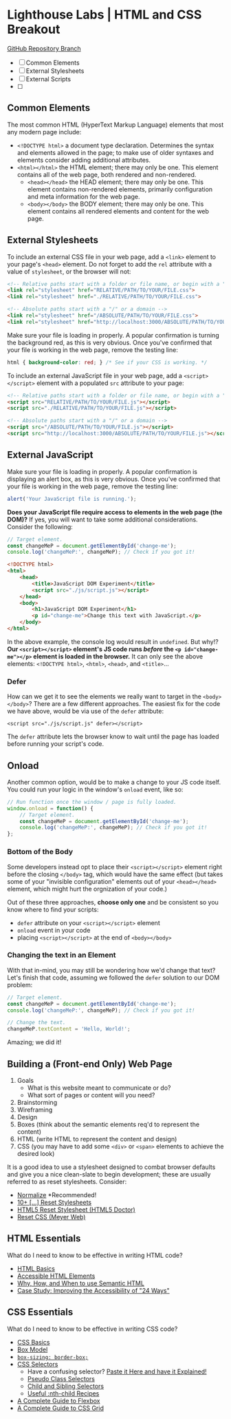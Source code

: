 # Lighthouse Labs | HTML and CSS Breakout

[GitHub Repository Branch](https://github.com/WarrenUhrich/lighthouse-labs-html-and-css-breakout/tree/2022.11.16-web-flex-19sept2022)

* [ ] Common Elements
* [ ] External Stylesheets
* [ ] External Scripts
* [ ] 

## Common Elements

The most common HTML (HyperText Markup Language) elements that most any modern page include:

* `<!DOCTYPE html>` a document type declaration. Determines the syntax and elements allowed in the page; to make use of older syntaxes and elements consider adding additional attributes.
* `<html></html>` the HTML element; there may only be one. This element contains all of the web page, both rendered and non-rendered.
    * `<head></head>` the HEAD element; there may only be one. This element contains non-rendered elements, primarily configuration and meta information for the web page.
    * `<body></body>` the BODY element; there may only be one. This element contains all rendered elements and content for the web page.

## External Stylesheets

To include an external CSS file in your web page, add a `<link>` element to your page's `<head>` element. Do not forget to add the `rel` attribute with a value of `stylesheet`, or the browser will not:

```HTML
<!-- Relative paths start with a folder or file name, or begin with a "." -->
<link rel="stylesheet" href="RELATIVE/PATH/TO/YOUR/FILE.css">
<link rel="stylesheet" href="./RELATIVE/PATH/TO/YOUR/FILE.css">

<!-- Absolute paths start with a "/" or a domain -->
<link rel="stylesheet" href="/ABSOLUTE/PATH/TO/YOUR/FILE.css">
<link rel="stylesheet" href="http://localhost:3000/ABSOLUTE/PATH/TO/YOUR/FILE.css">
```

Make sure your file is loading in properly. A popular confirmation is turning the background red, as this is very obvious. Once you've confirmed that your file is working in the web page, remove the testing line:

```CSS
html { background-color: red; } /* See if your CSS is working. */
```

To include an external JavaScript file in your web page, add a `<script></script>` element with a populated `src` attribute to your page:

```HTML
<!-- Relative paths start with a folder or file name, or begin with a "." -->
<script src="RELATIVE/PATH/TO/YOUR/FILE.js"></script>
<script src="./RELATIVE/PATH/TO/YOUR/FILE.js"></script>

<!-- Absolute paths start with a "/" or a domain -->
<script src="/ABSOLUTE/PATH/TO/YOUR/FILE.js"></script>
<script src="http://localhost:3000/ABSOLUTE/PATH/TO/YOUR/FILE.js"></script>
```

## External JavaScript

Make sure your file is loading in properly. A popular confirmation is displaying an alert box, as this is very obvious. Once you've confirmed that your file is working in the web page, remove the testing line:

```JavaScript
alert('Your JavaScript file is running.');
```

**Does your JavaScript file require access to elements in the web page (the DOM)?** If yes, you will want to take some additional considerations. Consider the following:

```JavaScript
// Target element.
const changeMeP = document.getElementById('change-me');
console.log('changeMeP:', changeMeP); // Check if you got it!
```

```HTML
<!DOCTYPE html>
<html>
    <head>
        <title>JavaScript DOM Experiment</title>
        <script src="./js/script.js"></script>
    </head>
    <body>
        <h1>JavaScript DOM Experiment</h1>
        <p id="change-me">Change this text with JavaScript.</p>
    </body>
</html>
```

In the above example, the console log would result in `undefined`. But why!? **Our `<script></script>` element's JS code runs *before* the `<p id="change-me"></p>` element is loaded in the browser.** It can only see the above elements: `<!DOCTYPE html>`, `<html>`, `<head>`, and `<title>`...

### Defer

How can we get it to see the elements we really want to target in the `<body></body>`? There are a few different approaches. The easiest fix for the code we have above, would be via use of the `defer` attribute:

`<script src="./js/script.js" defer></script>`

The `defer` attribute lets the browser know to wait until the page has loaded before running your script's code.

## Onload

Another common option, would be to make a change to your JS code itself. You could run your logic in the window's `onload` event, like so:

```JavaScript
// Run function once the window / page is fully loaded.
window.onload = function() {
    // Target element.
    const changeMeP = document.getElementById('change-me');
    console.log('changeMeP:', changeMeP); // Check if you got it!
};
```

### Bottom of the Body

Some developers instead opt to place their `<script></script>` element right before the closing `</body>` tag, which would have the same effect (but takes some of your "invisible configuration" elements out of your `<head></head>` element, which might hurt the orgnization of your code.)

Out of these three approaches, **choose only one** and be consistent so you know where to find your scripts:

* `defer` attribute on your `<script></script>` element
* `onload` event in your code
* placing `<script></script>` at the end of `<body></body>`

### Changing the text in an Element

With that in-mind, you may still be wondering how we'd change that text? Let's finish that code, assuming we followed the `defer` solution to our DOM problem:

```JavaScript
// Target element.
const changeMeP = document.getElementById('change-me');
console.log('changeMeP:', changeMeP); // Check if you got it!

// Change the text.
changeMeP.textContent = 'Hello, World!';
```

Amazing; we did it!

## Building a (Front-end Only) Web Page

1. Goals
    * What is this website meant to communicate or do?
    * What sort of pages or content will you need?
2. Brainstorming
3. Wireframing
4. Design
5. Boxes (think about the semantic elements req'd to represent the content)
6. HTML (write HTML to represent the content and design)
7. CSS (you may have to add some `<div>` or `<span>` elements to achieve the desired look)

It is a good idea to use a stylesheet designed to combat browser defaults and give you a nice clean-slate to begin development; these are usually referred to as reset stylesheets. Consider:

* [Normalize](https://necolas.github.io/normalize.css/) *Recommended!
* [10+ [...] Reset Stylesheets](https://cssauthor.com/css-reset-stylesheets/)
* [HTML5 Reset Stylesheet (HTML5 Doctor)](http://html5doctor.com/html-5-reset-stylesheet/)
* [Reset CSS (Meyer Web)](https://meyerweb.com/eric/tools/css/reset/)

## HTML Essentials

What do I need to know to be effective in writing HTML code?

* [HTML Basics](https://developer.mozilla.org/en-US/docs/Learn/Getting_started_with_the_web/HTML_basics)
* [Accessible HTML Elements](https://amberwilson.co.uk/blog/accessible-html-elements/)
* [Why, How, and When to use Semantic HTML](https://css-tricks.com/why-how-and-when-to-use-semantic-html-and-aria/)
* [Case Study: Improving the Accessibility of "24 Ways"](https://css-tricks.com/improving-accessibility-24-ways/)

## CSS Essentials

What do I need to know to be effective in writing CSS code?

* [CSS Basics](https://developer.mozilla.org/en-US/docs/Learn/Getting_started_with_the_web/CSS_basics)
* [Box Model](https://css-tricks.com/the-css-box-model/)
* [`box-sizing: border-box;`](https://css-tricks.com/box-sizing/)
* [CSS Selectors](https://css-tricks.com/how-css-selectors-work/)
    * Have a confusing selector? [Paste it Here and have it Explained!](https://kittygiraudel.github.io/selectors-explained/)
    * [Pseudo Class Selectors](https://css-tricks.com/pseudo-class-selectors/)
    * [Child and Sibling Selectors](https://css-tricks.com/child-and-sibling-selectors/)
    * [Useful :nth-child Recipes](https://css-tricks.com/useful-nth-child-recipies/)
* [A Complete Guide to Flexbox](https://css-tricks.com/snippets/css/a-guide-to-flexbox/)
* [A Complete Guide to CSS Grid](https://css-tricks.com/snippets/css/complete-guide-grid/)
